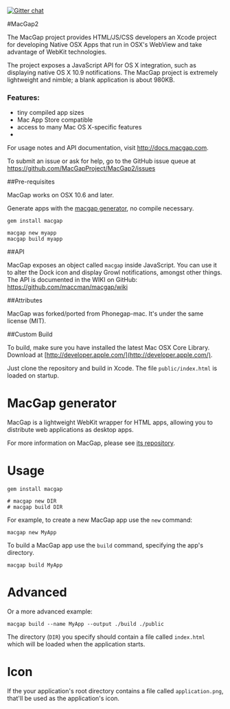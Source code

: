 [![Gitter chat](https://badges.gitter.im/MacGapProject/MacGap2.png)](https://gitter.im/MacGapProject/MacGap2)


#MacGap2

The MacGap project provides HTML/JS/CSS developers an Xcode project for developing Native OSX Apps that run in OSX's WebView and take advantage of WebKit technologies.

The project exposes a JavaScript API for OS X integration, such as displaying native OS X 10.9 notifications. The MacGap project is extremely lightweight and nimble; a blank application is about 980KB.

### Features:
* tiny compiled app sizes
* Mac App Store compatible
* access to many Mac OS X-specific features
* 
For usage notes and API documentation, visit http://docs.macgap.com.

To submit an issue or ask for help, go to the GitHub issue queue at https://github.com/MacGapProject/MacGap2/issues

##Pre-requisites

MacGap works on OSX 10.6 and later.

Generate apps with the [macgap generator](http://github.com/maccman/macgap-rb), no compile necessary.

    gem install macgap

    macgap new myapp
    macgap build myapp

##API

MacGap exposes an object called `macgap` inside JavaScript. You can use it to alter the Dock icon and display Growl notifications, amongst other things. The API is documented in the WIKI on GitHub: https://github.com/maccman/macgap/wiki


##Attributes

MacGap was forked/ported from Phonegap-mac. It's under the same license (MIT).

##Custom Build

To build, make sure you have installed the latest Mac OSX Core Library. Download at [http://developer.apple.com/](http://developer.apple.com/).

Just clone the repository and build in Xcode. The file `public/index.html` is loaded on startup.

# MacGap generator

MacGap is a lightweight WebKit wrapper for HTML apps, allowing you to distribute web applications as desktop apps. 

For more information on MacGap, please see [its repository](http://github.com/maccman/macgap).

# Usage

    gem install macgap
    
    # macgap new DIR
    # macgap build DIR
    
For example, to create a new MacGap app use the `new` command:

    macgap new MyApp
    
To build a MacGap app use the `build` command, specifying the app's directory.
    
    macgap build MyApp
    
# Advanced
    
Or a more advanced example:

    macgap build --name MyApp --output ./build ./public

The directory (`DIR`) you specify should contain a file called `index.html` which will be loaded when the application starts.

# Icon

If the your application's root directory contains a file called `application.png`, that'll be used as the application's icon. 